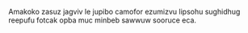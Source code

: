 Amakoko zasuz jagviv le jupibo camofor ezumizvu lipsohu sughidhug reepufu fotcak opba muc minbeb sawwuw sooruce eca.